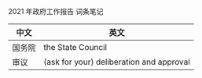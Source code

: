 2021 年政府工作报告 词条笔记

中文 | 英文
--- | ---
国务院 | the State Council
审议 | (ask for your) deliberation and approval
